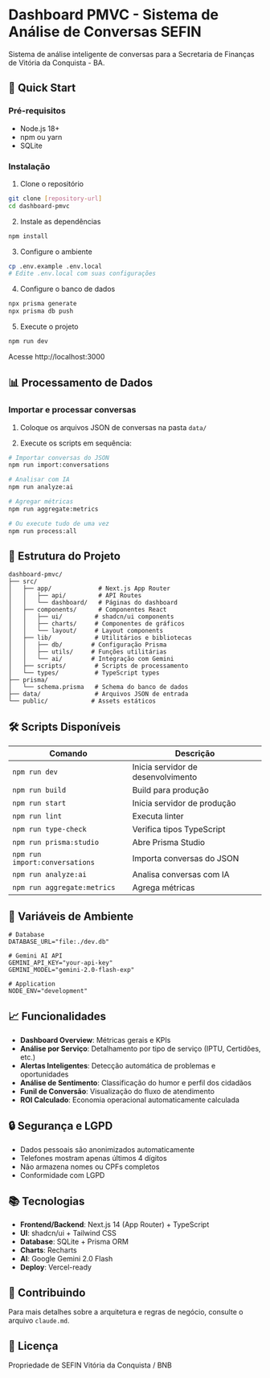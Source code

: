 # Dashboard PMVC - Sistema de Análise de Conversas SEFIN

Sistema de análise inteligente de conversas para a Secretaria de Finanças de Vitória da Conquista - BA.

## 🚀 Quick Start

### Pré-requisitos

- Node.js 18+ 
- npm ou yarn
- SQLite

### Instalação

1. Clone o repositório
```bash
git clone [repository-url]
cd dashboard-pmvc
```

2. Instale as dependências
```bash
npm install
```

3. Configure o ambiente
```bash
cp .env.example .env.local
# Edite .env.local com suas configurações
```

4. Configure o banco de dados
```bash
npx prisma generate
npx prisma db push
```

5. Execute o projeto
```bash
npm run dev
```

Acesse http://localhost:3000

## 📊 Processamento de Dados

### Importar e processar conversas

1. Coloque os arquivos JSON de conversas na pasta `data/`

2. Execute os scripts em sequência:
```bash
# Importar conversas do JSON
npm run import:conversations

# Analisar com IA
npm run analyze:ai

# Agregar métricas
npm run aggregate:metrics

# Ou execute tudo de uma vez
npm run process:all
```

## 📁 Estrutura do Projeto

```
dashboard-pmvc/
├── src/
│   ├── app/             # Next.js App Router
│   │   ├── api/         # API Routes
│   │   └── dashboard/   # Páginas do dashboard
│   ├── components/      # Componentes React
│   │   ├── ui/         # shadcn/ui components
│   │   ├── charts/     # Componentes de gráficos
│   │   └── layout/     # Layout components
│   ├── lib/            # Utilitários e bibliotecas
│   │   ├── db/        # Configuração Prisma
│   │   ├── utils/     # Funções utilitárias
│   │   └── ai/        # Integração com Gemini
│   ├── scripts/        # Scripts de processamento
│   └── types/          # TypeScript types
├── prisma/
│   └── schema.prisma   # Schema do banco de dados
├── data/               # Arquivos JSON de entrada
└── public/            # Assets estáticos
```

## 🛠 Scripts Disponíveis

| Comando | Descrição |
|---------|-----------|
| `npm run dev` | Inicia servidor de desenvolvimento |
| `npm run build` | Build para produção |
| `npm run start` | Inicia servidor de produção |
| `npm run lint` | Executa linter |
| `npm run type-check` | Verifica tipos TypeScript |
| `npm run prisma:studio` | Abre Prisma Studio |
| `npm run import:conversations` | Importa conversas do JSON |
| `npm run analyze:ai` | Analisa conversas com IA |
| `npm run aggregate:metrics` | Agrega métricas |

## 🔑 Variáveis de Ambiente

```env
# Database
DATABASE_URL="file:./dev.db"

# Gemini AI API
GEMINI_API_KEY="your-api-key"
GEMINI_MODEL="gemini-2.0-flash-exp"

# Application
NODE_ENV="development"
```

## 📈 Funcionalidades

- **Dashboard Overview**: Métricas gerais e KPIs
- **Análise por Serviço**: Detalhamento por tipo de serviço (IPTU, Certidões, etc.)
- **Alertas Inteligentes**: Detecção automática de problemas e oportunidades
- **Análise de Sentimento**: Classificação do humor e perfil dos cidadãos
- **Funil de Conversão**: Visualização do fluxo de atendimento
- **ROI Calculado**: Economia operacional automaticamente calculada

## 🔒 Segurança e LGPD

- Dados pessoais são anonimizados automaticamente
- Telefones mostram apenas últimos 4 dígitos
- Não armazena nomes ou CPFs completos
- Conformidade com LGPD

## 📚 Tecnologias

- **Frontend/Backend**: Next.js 14 (App Router) + TypeScript
- **UI**: shadcn/ui + Tailwind CSS
- **Database**: SQLite + Prisma ORM
- **Charts**: Recharts
- **AI**: Google Gemini 2.0 Flash
- **Deploy**: Vercel-ready

## 🤝 Contribuindo

Para mais detalhes sobre a arquitetura e regras de negócio, consulte o arquivo `claude.md`.

## 📝 Licença

Propriedade de SEFIN Vitória da Conquista / BNB